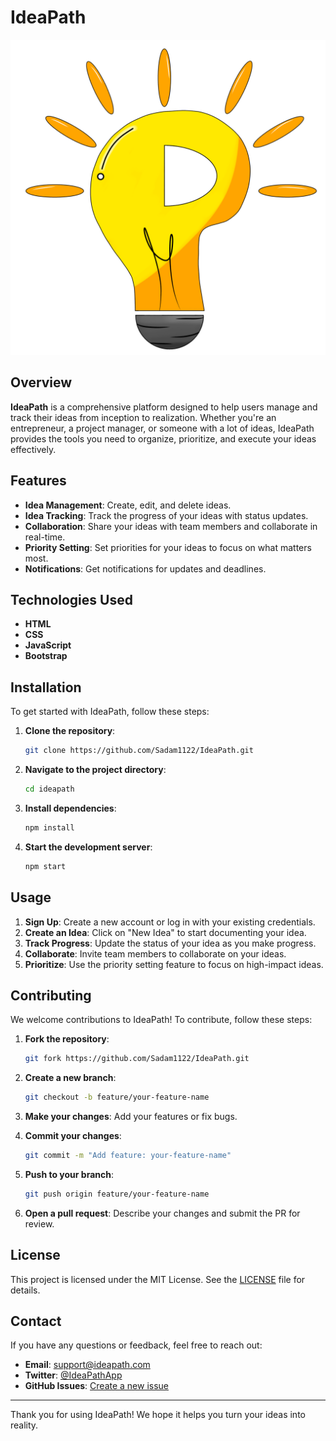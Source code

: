 # IdeaPath

![IdeaPath Logo](./images/logo.png)

## Overview

**IdeaPath** is a comprehensive platform designed to help users manage and track their ideas from inception to realization. Whether you're an entrepreneur, a project manager, or someone with a lot of ideas, IdeaPath provides the tools you need to organize, prioritize, and execute your ideas effectively.

## Features

- **Idea Management**: Create, edit, and delete ideas.
- **Idea Tracking**: Track the progress of your ideas with status updates.
- **Collaboration**: Share your ideas with team members and collaborate in real-time.
- **Priority Setting**: Set priorities for your ideas to focus on what matters most.
- **Notifications**: Get notifications for updates and deadlines.

## Technologies Used

- **HTML**
- **CSS**
- **JavaScript**
- **Bootstrap**

## Installation

To get started with IdeaPath, follow these steps:

1. **Clone the repository**:
    ```sh
    git clone https://github.com/Sadam1122/IdeaPath.git
    ```

2. **Navigate to the project directory**:
    ```sh
    cd ideapath
    ```

3. **Install dependencies**:
    ```sh
    npm install
    ```

4. **Start the development server**:
    ```sh
    npm start
    ```

## Usage

1. **Sign Up**: Create a new account or log in with your existing credentials.
2. **Create an Idea**: Click on "New Idea" to start documenting your idea.
3. **Track Progress**: Update the status of your idea as you make progress.
4. **Collaborate**: Invite team members to collaborate on your ideas.
5. **Prioritize**: Use the priority setting feature to focus on high-impact ideas.

## Contributing

We welcome contributions to IdeaPath! To contribute, follow these steps:

1. **Fork the repository**:
    ```sh
    git fork https://github.com/Sadam1122/IdeaPath.git
    ```

2. **Create a new branch**:
    ```sh
    git checkout -b feature/your-feature-name
    ```

3. **Make your changes**: Add your features or fix bugs.
4. **Commit your changes**:
    ```sh
    git commit -m "Add feature: your-feature-name"
    ```

5. **Push to your branch**:
    ```sh
    git push origin feature/your-feature-name
    ```

6. **Open a pull request**: Describe your changes and submit the PR for review.

## License

This project is licensed under the MIT License. See the [LICENSE](LICENSE) file for details.

## Contact

If you have any questions or feedback, feel free to reach out:

- **Email**: support@ideapath.com
- **Twitter**: [@IdeaPathApp](https://twitter.com/IdeaPathApp)
- **GitHub Issues**: [Create a new issue](https://github.com/Sadam1122/IdeaPath/issues)

---

Thank you for using IdeaPath! We hope it helps you turn your ideas into reality.
